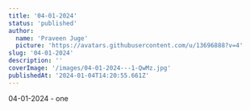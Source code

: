 ```yaml
---
title: '04-01-2024'
status: 'published'
author:
  name: 'Praveen Juge'
  picture: 'https://avatars.githubusercontent.com/u/13696888?v=4'
slug: '04-01-2024'
description: ''
coverImage: '/images/04-01-2024---1-QwMz.jpg'
publishedAt: '2024-01-04T14:20:55.661Z'
---
```


04-01-2024 - one